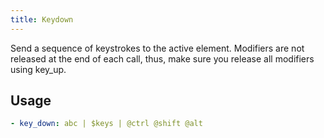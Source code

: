 ```yaml
---
title: Keydown
---
```


Send a sequence of keystrokes to the active element. Modifiers are not released at the end of each call, thus, make sure you release all modifiers using key_up.
## Usage

```yaml
- key_down: abc | $keys | @ctrl @shift @alt
```
